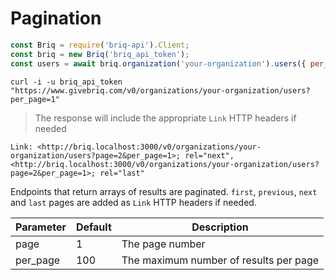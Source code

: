 # Pagination

```javascript
const Briq = require('briq-api').Client;
const briq = new Briq('briq_api_token');
const users = await briq.organization('your-organization').users({ per_page: 1 });
```

```shell
curl -i -u briq_api_token "https://www.givebriq.com/v0/organizations/your-organization/users?per_page=1"
```

> The response will include the appropriate `Link` HTTP headers if needed

```
Link: <http://briq.localhost:3000/v0/organizations/your-organization/users?page=2&per_page=1>; rel="next", <http://briq.localhost:3000/v0/organizations/your-organization/users?page=2&per_page=1>; rel="last"
```

Endpoints that return arrays of results are paginated. `first`, `previous`, `next` and `last` pages are added as `Link` HTTP headers
if needed.

Parameter | Default | Description
--------- | ------- | -----------
page | 1 | The page number
per_page | 100 | The maximum number of results per page
